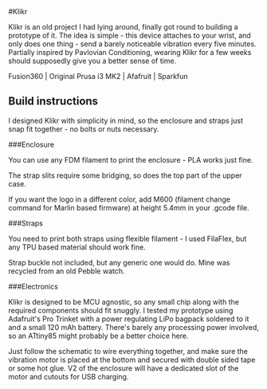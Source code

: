 #Klikr

Klikr is an old project I had lying around, finally got round to building a prototype of it. The idea is simple - this device attaches to your wrist, and only does one thing - send a barely noticeable vibration every five minutes. Partially inspired by Pavlovian Conditioning, wearing Klikr for a few weeks should supposedly give you a better sense of time.

Fusion360 | Original Prusa i3 MK2 | Afafruit | Sparkfun

## Build instructions

I designed Klikr with simplicity in mind, so the enclosure and straps just snap fit together - no bolts or nuts necessary.

###Enclosure

You can use any FDM filament to print the enclosure - PLA works just fine.

The strap slits require some bridging, so does the top part of the upper case.

If you want the logo in a different color, add M600 (filament change command for Marlin based firmware) at height 5.4mm in your .gcode file.

###Straps

You need to print both straps using flexible filament - I used FilaFlex, but any TPU based material should work fine.

Strap buckle not included, but any generic one would do. Mine was recycled from an old Pebble watch.

###Electronics

Klikr is designed to be MCU agnostic, so any small chip along with the required components should fit snuggly. I tested my prototype using Adafruit's Pro Trinket with a power regulating LiPo bagpack soldered to it and a small 120 mAh battery. There's barely any processing power involved, so an ATtiny85 might probably be a better choice here.

Just follow the schematic to wire everything together, and make sure the vibration motor is placed at the bottom and secured with double sided tape or some hot glue. V2 of the enclosure will have a dedicated slot of the motor and cutouts for USB charging.
